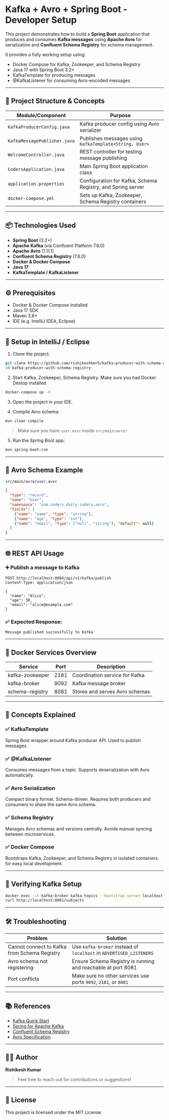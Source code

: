 # Kafka + Avro + Spring Boot - Developer Setup

This project demonstrates how to build a **Spring Boot** application that produces and consumes **Kafka messages** using **Apache Avro** for serialization and **Confluent Schema Registry** for schema management.

It provides a fully working setup using:

- Docker Compose for Kafka, Zookeeper, and Schema Registry
- Java 17 with Spring Boot 3.2+
- KafkaTemplate for producing messages
- @KafkaListener for consuming Avro-encoded messages

---

## 🚀 Project Structure & Concepts

| Module/Component             | Purpose                                                     |
| ---------------------------- | ----------------------------------------------------------- |
| `KafkaProducerConfig.java`   | Kafka producer config using Avro serializer                 |
| `KafkaMessagePublisher.java` | Publishes messages using `KafkaTemplate<String, User>`      |
| `WelcomeController.java`     | REST controller for testing message publishing              |
| `CodersApplication.java`     | Main Spring Boot application class                          |
| `application.properties`     | Configuration for Kafka, Schema Registry, and Spring server |
| `docker-compose.yml`         | Sets up Kafka, Zookeeper, Schema Registry containers        |

---

## 📦 Technologies Used

- **Spring Boot** (3.2+)
- **Apache Kafka** (via Confluent Platform 7.6.0)
- **Apache Avro** (1.11.1)
- **Confluent Schema Registry** (7.6.0)
- **Docker & Docker Compose**
- **Java 17**
- **KafkaTemplate / KafkaListener**

---

## ⚙️ Prerequisites

- Docker & Docker Compose installed
- Java 17 SDK
- Maven 3.8+
- IDE (e.g. IntelliJ IDEA, Eclipse)

---

## 🧱 Setup in IntelliJ / Eclipse

1. Clone the project:

```bash
git clone https://github.com/rishikeshkmr5/kafka-producer-with-schema-registry.git
cd kafka-producer-with-schema-registry
```

2. Start Kafka, Zookeeper, Schema Registry. Make sure you had Docker Destop installed

```bash
docker-compose up -d
```

3. Open the project in your IDE.

4. Compile Avro schema:

```bash
mvn clean compile
```

> Make sure you have `user.avsc` inside `src/main/avro/`

5. Run the Spring Boot app:

```bash
mvn spring-boot:run
```

---

## 📘 Avro Schema Example

`src/main/avro/user.avsc`

```json
{
  "type": "record",
  "name": "User",
  "namespace": "com.coders.daily.coders.avro",
  "fields": [
    {"name": "name", "type": "string"},
    {"name": "age", "type": "int"},
    {"name": "email", "type": ["null", "string"], "default": null}
  ]
}
```

---

## 🌐 REST API Usage

### ➕ Publish a message to Kafka

```
POST http://localhost:8084/api/v1/kafka/publish
Content-Type: application/json

{
  "name": "Alice",
  "age": 30,
  "email": "alice@example.com"
}
```

### ✅ Expected Response:

```
Message published successfully to Kafka
```

---

## 📂 Docker Services Overview

| Service         | Port | Description                    |
| --------------- | ---- | ------------------------------ |
| kafka-zookeeper | 2181 | Coordination service for Kafka |
| kafka-broker    | 9092 | Kafka message broker           |
| schema-registry | 8081 | Stores and serves Avro schemas |

---

## 🔁 Concepts Explained

### ✅ KafkaTemplate

Spring Boot wrapper around Kafka producer API. Used to publish messages.

### ✅ @KafkaListener

Consumes messages from a topic. Supports deserialization with Avro automatically.

### ✅ Avro Serialization

Compact binary format. Schema-driven. Requires both producers and consumers to share the same Avro schema.

### ✅ Schema Registry

Manages Avro schemas and versions centrally. Avoids manual syncing between microservices.

### ✅ Docker Compose

Bootstraps Kafka, Zookeeper, and Schema Registry in isolated containers for easy local development.

---

## 🧪 Verifying Kafka Setup

```bash
docker exec -it kafka-broker kafka-topics --bootstrap-server localhost:9092 --list
curl http://localhost:8081/subjects
```

---

## 🛠 Troubleshooting

| Problem                                      | Solution                                                            |
| -------------------------------------------- | ------------------------------------------------------------------- |
| Cannot connect to Kafka from Schema Registry | Use `kafka-broker` instead of `localhost` in `ADVERTISED_LISTENERS` |
| Avro schema not registering                  | Ensure Schema Registry is running and reachable at port 8081        |
| Port conflicts                               | Make sure no other services use ports `9092`, `2181`, or `8081`     |

---

## 📚 References

- [Kafka Quick Start](https://kafka.apache.org/quickstart)
- [Spring for Apache Kafka](https://docs.spring.io/spring-kafka/docs/current/reference/html/)
- [Confluent Schema Registry](https://docs.confluent.io/platform/current/schema-registry/index.html)
- [Avro Specification](https://avro.apache.org/docs/current/spec.html)

---

## 👨‍💻 Author

**Rishikesh Kumar**

> Feel free to reach out for contributions or suggestions!

---

## 📝 License

This project is licensed under the MIT License.


